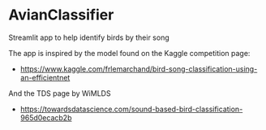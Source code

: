 # AvianClassifier
Streamlit app to help identify birds by their song


The app is inspired by the model found on the Kaggle competition page:
 - https://www.kaggle.com/frlemarchand/bird-song-classification-using-an-efficientnet

And the TDS page by WiMLDS
- https://towardsdatascience.com/sound-based-bird-classification-965d0ecacb2b

